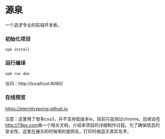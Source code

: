 # 源泉
一个追求专业的前端开发者。
### 初始化项目
    npm install
### 运行编译
    npm run dev
访问：http://localhost:8080/
### 在线预览
<a href="https://eternityspring.github.io" target="_blank">https://eternityspring.github.io</a>

注意：这里用了很多css3，并不支持低版本ie。目前只自测过chrome。后续会在<a href="http://79px.com" target="_blank">http://79px.com</a>做一个相关文档，介绍本项目的详细制作过程。为了确保信息的安全性，这里在展示的时候用的是网名，打印时候显示真实名字。